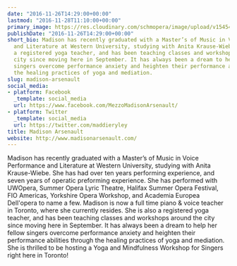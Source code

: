 ```yaml
---
date: "2016-11-26T14:29:00+00:00"
lastmod: "2016-11-28T11:10:00+00:00"
primary_image: https://res.cloudinary.com/schmopera/image/upload/v1545409169/media/webhook-uploads/1480170549319/2016-11-26---Madison-Arsenault.jpg.jpg
publishDate: "2016-11-26T14:29:00+00:00"
short_bio: Madison has recently graduated with a Master’s of Music in Voice Performance
  and Literature at Western University, studying with Anita Krause-Wiebe. She is also
  a registered yoga teacher, and has been teaching classes and workshops around the
  city since moving here in September. It has always been a dream to help her fellow
  singers overcome performance anxiety and heighten their performance abilities through
  the healing practices of yoga and mediation.
slug: madison-arsenault
social_media:
- platform: Facebook
  _template: social_media
  url: https://www.facebook.com/MezzoMadisonArsenault/
- platform: Twitter
  _template: social_media
  url: https://twitter.com/maddieryley
title: Madison Arsenault
website: http://www.madisonarsenault.com/
---
```


Madison has recently graduated with a Master’s of Music in Voice Performance and Literature at Western University, studying with Anita Krause-Wiebe. She has had over ten years performing experience, and seven years of operatic preforming experience. She has performed with UWOpera, Summer Opera Lyric Theatre, Halifax Summer Opera Festival, FIO Americas, Yorkshire Opera Workshop, and Academia Europea Dell'opera to name a few. Madison is now a full time piano & voice teacher in Toronto, where she currently resides. She is also a registered yoga teacher, and has been teaching classes and workshops around the city since moving here in September. It has always been a dream to help her fellow singers overcome performance anxiety and heighten their performance abilities through the healing practices of yoga and mediation. She is thrilled to be hosting a Yoga and Mindfulness Workshop for Singers right here in Toronto! 


